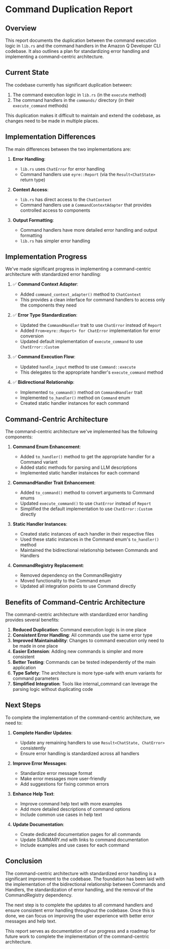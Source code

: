 # Command Duplication Report

## Overview

This report documents the duplication between the command execution logic in `lib.rs` and the command handlers in the Amazon Q Developer CLI codebase. It also outlines a plan for standardizing error handling and implementing a command-centric architecture.

## Current State

The codebase currently has significant duplication between:

1. The command execution logic in `lib.rs` (in the `execute` method)
2. The command handlers in the `commands/` directory (in their `execute_command` methods)

This duplication makes it difficult to maintain and extend the codebase, as changes need to be made in multiple places.

## Implementation Differences

The main differences between the two implementations are:

1. **Error Handling**: 
   - `lib.rs` uses `ChatError` for error handling
   - Command handlers use `eyre::Report` (via the `Result<ChatState>` return type)

2. **Context Access**:
   - `lib.rs` has direct access to the `ChatContext`
   - Command handlers use a `CommandContextAdapter` that provides controlled access to components

3. **Output Formatting**:
   - Command handlers have more detailed error handling and output formatting
   - `lib.rs` has simpler error handling

## Implementation Progress

We've made significant progress in implementing a command-centric architecture with standardized error handling:

1. ✅ **Command Context Adapter**:
   - Added `command_context_adapter()` method to `ChatContext`
   - This provides a clean interface for command handlers to access only the components they need

2. ✅ **Error Type Standardization**:
   - Updated the `CommandHandler` trait to use `ChatError` instead of `Report`
   - Added `From<eyre::Report> for ChatError` implementation for error conversion
   - Updated default implementation of `execute_command` to use `ChatError::Custom`

3. ✅ **Command Execution Flow**:
   - Updated `handle_input` method to use `Command::execute`
   - This delegates to the appropriate handler's `execute_command` method

4. ✅ **Bidirectional Relationship**:
   - Implemented `to_command()` method on `CommandHandler` trait
   - Implemented `to_handler()` method on `Command` enum
   - Created static handler instances for each command

## Command-Centric Architecture

The command-centric architecture we've implemented has the following components:

1. **Command Enum Enhancement**:
   - Added `to_handler()` method to get the appropriate handler for a Command variant
   - Added static methods for parsing and LLM descriptions
   - Implemented static handler instances for each command

2. **CommandHandler Trait Enhancement**:
   - Added `to_command()` method to convert arguments to Command enums
   - Updated `execute_command()` to use `ChatError` instead of `Report`
   - Simplified the default implementation to use `ChatError::Custom` directly

3. **Static Handler Instances**:
   - Created static instances of each handler in their respective files
   - Used these static instances in the Command enum's `to_handler()` method
   - Maintained the bidirectional relationship between Commands and Handlers

4. **CommandRegistry Replacement**:
   - Removed dependency on the CommandRegistry
   - Moved functionality to the Command enum
   - Updated all integration points to use Command directly

## Benefits of Command-Centric Architecture

The command-centric architecture with standardized error handling provides several benefits:

1. **Reduced Duplication**: Command execution logic is in one place
2. **Consistent Error Handling**: All commands use the same error type
3. **Improved Maintainability**: Changes to command execution only need to be made in one place
4. **Easier Extension**: Adding new commands is simpler and more consistent
5. **Better Testing**: Commands can be tested independently of the main application
6. **Type Safety**: The architecture is more type-safe with enum variants for command parameters
7. **Simplified Integration**: Tools like internal_command can leverage the parsing logic without duplicating code

## Next Steps

To complete the implementation of the command-centric architecture, we need to:

1. **Complete Handler Updates**:
   - Update any remaining handlers to use `Result<ChatState, ChatError>` consistently
   - Ensure error handling is standardized across all handlers

2. **Improve Error Messages**:
   - Standardize error message format
   - Make error messages more user-friendly
   - Add suggestions for fixing common errors

3. **Enhance Help Text**:
   - Improve command help text with more examples
   - Add more detailed descriptions of command options
   - Include common use cases in help text

4. **Update Documentation**:
   - Create dedicated documentation pages for all commands
   - Update SUMMARY.md with links to command documentation
   - Include examples and use cases for each command

## Conclusion

The command-centric architecture with standardized error handling is a significant improvement to the codebase. The foundation has been laid with the implementation of the bidirectional relationship between Commands and Handlers, the standardization of error handling, and the removal of the CommandRegistry dependency.

The next step is to complete the updates to all command handlers and ensure consistent error handling throughout the codebase. Once this is done, we can focus on improving the user experience with better error messages and help text.

This report serves as documentation of our progress and a roadmap for future work to complete the implementation of the command-centric architecture.
